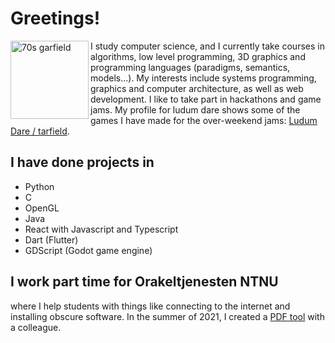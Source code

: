 # Greetings!
<img align="left" src="https://user-images.githubusercontent.com/47254808/192292424-a733fb9e-4b06-4e70-b218-044f38465784.png" alt="70s garfield" width="125"/>
I study computer science, and I currently take courses in algorithms, low level programming, 3D graphics and programming languages (paradigms, semantics, 
models...). My interests include systems programming, graphics and computer architecture, as well as web development. I like to take part in hackathons and game jams. My profile for ludum dare shows some of the games I have made for the over-weekend jams: <a href="https://ldjam.com/users/tarfield/games">Ludum Dare / tarfield</a>.



## I have done projects in
* Python
* C
* OpenGL
* Java
* React with Javascript and Typescript
* Dart (Flutter)
* GDScript (Godot game engine)

## I work part time for Orakeltjenesten NTNU
where I help students with things like connecting to the internet and installing obscure software. In the summer of 2021, I created a [PDF  tool](https://pdf.orakel.ntnu.no/) with a colleague.
